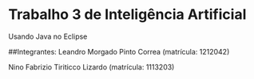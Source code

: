 # Trabalho 3 de Inteligência Artificial

Usando Java no Eclipse

##Integrantes:
Leandro Morgado Pinto Correa (matrícula: 1212042)

Nino Fabrizio Tiriticco Lizardo (matrícula: 1113203)
